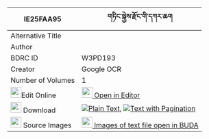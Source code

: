 |IE25FAA95|གཏིང་སྐྱེས་རྫོང་གི་དཀར་ཆག 
| --- | --- 
|Alternative Title |
|Author | 
|BDRC ID | W3PD193
|Creator | Google OCR
|Number of Volumes| 1
|<img width="25" src="https://img.icons8.com/color/25/000000/edit-property.png">Edit Online| [<img width="25" src="https://avatars.githubusercontent.com/u/45091458?s=200&v=4"> Open in Editor](http://editor.openpecha.org/IE25FAA95)
|<img width="25" src="https://img.icons8.com/fluent/48/000000/download-2.png"/>  Download | [![](https://img.icons8.com/color/20/000000/txt.png)Plain Text](https://github.com/Openpecha/IE25FAA95/releases/download/v2/tingkye_dzong_gi_karchak_plain_IE25FAA95.zip), [![](https://img.icons8.com/color/20/000000/txt.png)Text with Pagination](https://github.com/Openpecha/IE25FAA95/releases/download/v2/tingkye_dzong_gi_karchak_pages_IE25FAA95.zip)
|<img width="25" src="https://img.icons8.com/plasticine/100/000000/pictures-folder.png"/>  Source Images | [<img width="25" src="https://library.bdrc.io/icons/BUDA-small.svg"> Images of text file open in BUDA](https://library.bdrc.io/show/bdr:W3PD193)